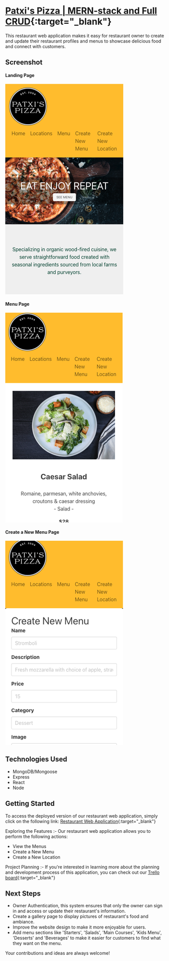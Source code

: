 # [Patxi's Pizza | MERN-stack and Full CRUD](https://patxispizza.netlify.app){:target="_blank"}
This restaurant web application makes it easy for restaurant owner to create and update their restaurant profiles and menus to showcase delicious food and connect with customers.

## Screenshot
#### Landing Page
![Landing Page](public/assets/images/restaurant-1.png)

#### Menu Page
![Menu Page](public/assets/images/restaurant-2.png)

#### Create a New Menu Page
![Create a New Menu Page](public/assets/images/restaurant-3.png)

## Technologies Used
- MongoDB/Mongoose
- Express
- React
- Node

## Getting Started
To access the deployed version of our restaurant web application, simply click on the following link: [Restaurant Web Application](https://patxispizza.netlify.app){:target="_blank"}

Exploring the Features :-
Our restaurant web application allows you to perform the following actions:
- View the Menus
- Create a New Menu
- Create a New Location

Project Planning :-
If you're interested in learning more about the planning and development process of this application, you can check out our [Trello board](https://trello.com/b/EFES3mM3/restaurant-project-3){:target="_blank"}

## Next Steps
- Owner Authentication, this system ensures that only the owner can sign in and access or update their restaurant's information.
- Create a gallery page to display pictures of restaurant's food and ambiance.
- Improve the website design to make it more enjoyable for users.
- Add menu sections like 'Starters', 'Salads', 'Main Courses', 'Kids Menu', 'Desserts' and 'Beverages' to make it easier for customers to find what they want on the menu.

Your contributions and ideas are always welcome!
